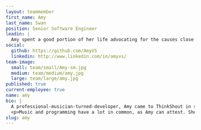 ```yaml
---
layout: teammember
first_name: Amy
last_name: Swan
position: Senior Software Engineer
leadin: |
  Amy spent a good portion of her life advocating for the causes close to her heart, especially rights for independent musicians. Her knack for logic games led her to try programming, and she hasn’t looked back. She’s been searching for a place where she could apply her skills in web development to support those advocacy groups. She found it in ThinkShout.
social:
  github: https://github.com/AmyVS
  linkedin: http://www.linkedin.com/in/amyvs/
team-image:
  small: team/small/Amy-sm.jpg
  medium: team/medium/amy.jpg
  large: team/large/amy.jpg
published: true
current-employee: true
name: amy
bio: |
  A professional-musician-turned-developer, Amy came to ThinkShout in search of an opportunity to apply her coding skills to organizations working for positive change in the world, and she feels right at home here. Before joining our team, Amy worked as an IT support rep for several different online music tech companies. She also dabbled as a light and sound engineer and worked on events for artists and individuals like Björk, Paul Simon and the Dalai Lama.
  <p>Music and programming have a lot in common, as Amy can attest. She’s put her performance skills into practice by giving technical talks at conferences such as DrupalCon and BADCamp (Bay Area Drupal), and collaboration with her peers brings out everything she enjoys about being part of a musical ensemble. A woman of many interests, Amy admits to being an old school Whovian, and also happens to be the only kiteboarder in the office. She also encourages us all to stay healthy by leading an afternoon “plank” session every weekday at around 2pm, and invites all that stop by to join the fun.
slug: amy
---
```

